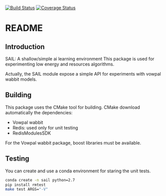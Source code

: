 [![Build Status](https://travis-ci.org/lmatthieu/sail.svg?branch=master)](https://travis-ci.org/lmatthieu/sail/)
[![Coverage Status](https://coveralls.io/repos/github/lmatthieu/sail/badge.svg?branch=master)](https://coveralls.io/github/lmatthieu/sail?branch=master)

# README 

## Introduction

SAIL: A shallow/simple ai learning environment
This package is used for experimenting low energy and resources algorithms.

Actually, the SAIL module expose a simple API for experiments with vowpal 
wabbit models.

## Building

This package uses the CMake tool for building. CMake download automatically the 
dependencies:
- Vowpal wabbit
- Redis: used only for unit testing
- RedisModulesSDK

For the Vowpal wabbit package, boost libraries must be available.


## Testing

You can create and use a conda environment for staring the unit tests.

``` bash
conda create -n sail python=2.7
pip install rmtest
make test ARGS="-V"
```


